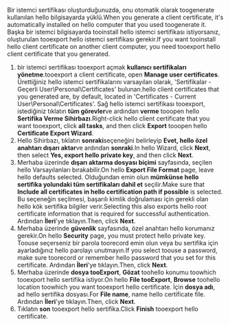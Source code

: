 <span data-ttu-id="e44bc-101">Bir istemci sertifikası oluşturduğunuzda, onu otomatik olarak toogenerate kullanılan hello bilgisayarda yüklü.</span><span class="sxs-lookup"><span data-stu-id="e44bc-101">When you generate a client certificate, it's automatically installed on hello computer that you used toogenerate it.</span></span> <span data-ttu-id="e44bc-102">Başka bir istemci bilgisayarda tooinstall hello istemci sertifikası istiyorsanız, oluşturulan tooexport hello istemci sertifikası gerekir.</span><span class="sxs-lookup"><span data-stu-id="e44bc-102">If you want tooinstall hello client certificate on another client computer, you need tooexport hello client certificate that you generated.</span></span>                              

1. <span data-ttu-id="e44bc-103">bir istemci sertifikası tooexport açmak **kullanıcı sertifikaları yönetme**.</span><span class="sxs-lookup"><span data-stu-id="e44bc-103">tooexport a client certificate, open **Manage user certificates**.</span></span> <span data-ttu-id="e44bc-104">Ürettiğiniz hello istemci sertifikalarını varsayılan olarak, 'Sertifikalar - Geçerli User\Personal\Certificates' bulunan.</span><span class="sxs-lookup"><span data-stu-id="e44bc-104">hello client certificates that you generated are, by default, located in 'Certificates - Current User\Personal\Certificates'.</span></span> <span data-ttu-id="e44bc-105">Sağ hello istemci sertifikası tooexport, istediğiniz tıklatın **tüm görevler**ve ardından **verme** tooopen hello **Sertifika Verme Sihirbazı**.</span><span class="sxs-lookup"><span data-stu-id="e44bc-105">Right-click hello client certificate that you want tooexport, click **all tasks**, and then click **Export** tooopen hello **Certificate Export Wizard**.</span></span>
2. <span data-ttu-id="e44bc-106">Hello Sihirbazı, tıklatın **sonraki**seçeneğini belirleyip **Evet, hello özel anahtarı dışarı aktar**ve ardından **sonraki**.</span><span class="sxs-lookup"><span data-stu-id="e44bc-106">In hello Wizard, click **Next**, then select **Yes, export hello private key**, and then click **Next**.</span></span>
3. <span data-ttu-id="e44bc-107">Merhaba üzerinde **dışarı aktarma dosyası biçimi** sayfasında, seçilen hello Varsayılanları bırakabilir.</span><span class="sxs-lookup"><span data-stu-id="e44bc-107">On hello **Export File Format** page, leave hello defaults selected.</span></span> <span data-ttu-id="e44bc-108">Olduğundan emin olun **mümkünse hello sertifika yolundaki tüm sertifikaları dahil et** seçilir.</span><span class="sxs-lookup"><span data-stu-id="e44bc-108">Make sure that **Include all certificates in hello certification path if possible** is selected.</span></span> <span data-ttu-id="e44bc-109">Bu seçeneğin seçilmesi, başarılı kimlik doğrulaması için gerekli olan hello kök sertifika bilgiler verir.</span><span class="sxs-lookup"><span data-stu-id="e44bc-109">Selecting this also exports hello root certificate information that is required for successful authentication.</span></span> <span data-ttu-id="e44bc-110">Ardından **İleri**'ye tıklayın.</span><span class="sxs-lookup"><span data-stu-id="e44bc-110">Then, click **Next**.</span></span>
4. <span data-ttu-id="e44bc-111">Merhaba üzerinde **güvenlik** sayfasında, özel anahtarı hello korumanız gerekir.</span><span class="sxs-lookup"><span data-stu-id="e44bc-111">On hello **Security** page, you must protect hello private key.</span></span> <span data-ttu-id="e44bc-112">Toouse seçerseniz bir parola toorecord emin olun veya bu sertifika için ayarladığınız hello parolayı unutmayın.</span><span class="sxs-lookup"><span data-stu-id="e44bc-112">If you select toouse a password, make sure toorecord or remember hello password that you set for this certificate.</span></span> <span data-ttu-id="e44bc-113">Ardından **İleri**'ye tıklayın.</span><span class="sxs-lookup"><span data-stu-id="e44bc-113">Then, click **Next**.</span></span>
5. <span data-ttu-id="e44bc-114">Merhaba üzerinde **dosya tooExport**, **Gözat** toohello konumu toowhich tooexport hello sertifika istiyor.</span><span class="sxs-lookup"><span data-stu-id="e44bc-114">On hello **File tooExport**, **Browse** toohello location toowhich you want tooexport hello certificate.</span></span> <span data-ttu-id="e44bc-115">İçin **dosya adı**, ad hello sertifika dosyası.</span><span class="sxs-lookup"><span data-stu-id="e44bc-115">For **File name**, name hello certificate file.</span></span> <span data-ttu-id="e44bc-116">Ardından **İleri**'ye tıklayın.</span><span class="sxs-lookup"><span data-stu-id="e44bc-116">Then, click **Next**.</span></span>
6. <span data-ttu-id="e44bc-117">Tıklatın **son** tooexport hello sertifika.</span><span class="sxs-lookup"><span data-stu-id="e44bc-117">Click **Finish** tooexport hello certificate.</span></span>
